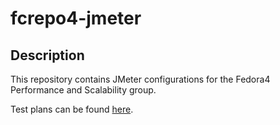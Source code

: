 # fcrepo4-jmeter

## Description

This repository contains JMeter configurations for the Fedora4 Performance and Scalability group.

Test plans can be found [here](https://wiki.duraspace.org/display/FF/Performance+and+Scalability+Test+Plans).
